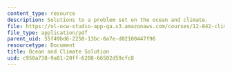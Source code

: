 ```yaml
---
content_type: resource
description: Solutions to a problem set on the ocean and climate.
file: https://ol-ocw-studio-app-qa.s3.amazonaws.com/courses/12-842-climate-physics-and-chemistry-fall-2008/c950a7389a8120ff620866502d59cfc8_hw3_sol.pdf
file_type: application/pdf
parent_uid: 55f49bd6-2250-13bc-0a7e-d02100447f96
resourcetype: Document
title: Ocean and Climate Solution
uid: c950a738-9a81-20ff-6208-66502d59cfc8
---
```

